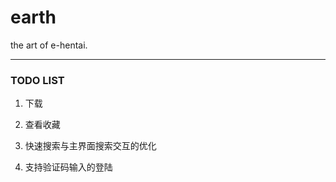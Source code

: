 earth
=====

the art of e-hentai.

---

### TODO LIST

1. 下载

2. 查看收藏

3. 快速搜索与主界面搜索交互的优化

4. 支持验证码输入的登陆
